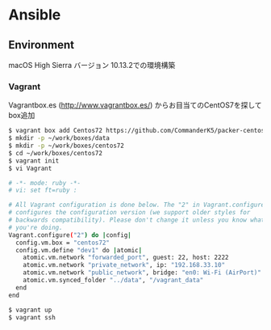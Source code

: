Ansible
====

## Environment

macOS High Sierra バージョン 10.13.2での環境構築

### Vagrant

Vagrantbox.es (http://www.vagrantbox.es/) からお目当てのCentOS7を探してbox追加

```bash
$ vagrant box add Centos72 https://github.com/CommanderK5/packer-centos-template/releases/download/0.7.2/vagrant-centos-7.2.box
$ mkdir -p ~/work/boxes/data
$ mkdir -p ~/work/boxes/centos72
$ cd ~/work/boxes/centos72
$ vagrant init
$ vi Vagrant

# -*- mode: ruby -*-
# vi: set ft=ruby :

# All Vagrant configuration is done below. The "2" in Vagrant.configure
# configures the configuration version (we support older styles for
# backwards compatibility). Please don't change it unless you know what
# you're doing.
Vagrant.configure("2") do |config|
  config.vm.box = "centos72"
  config.vm.define "dev1" do |atomic|
    atomic.vm.network "forwarded_port", guest: 22, host: 2222
    atomic.vm.network "private_network", ip: "192.168.33.10"
    atomic.vm.network "public_network", bridge: "en0: Wi-Fi (AirPort)"
    atomic.vm.synced_folder "../data", "/vagrant_data"
  end
end

$ vagrant up
$ vagrant ssh
```
